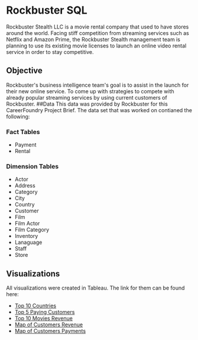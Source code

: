 # Rockbuster SQL
Rockbuster Stealth LLC is a movie rental company that used to have stores around the world. Facing stiff competition from streaming services such as Netflix and Amazon Prime, the Rockbuster Stealth management team is planning to use its existing movie licenses to launch an online video rental service in order to stay competitive.
## Objective
Rockbuster's business intelligence team's goal is to assist in the launch for their new online service. To come up with strategies to compete with already popular streaming services by using current customers of Rockbuster.
##Data
This data was provided by Rockbuster for this CareerFoundry Project Brief. The data set that was worked on contianed the following:
### Fact Tables
- Payment
- Rental
### Dimension Tables
- Actor
- Address
- Category
- City
- Country
- Customer
- Film
- Film Actor
- Film Category
- Inventory
- Lanaguage
- Staff
- Store
## Visualizations
All visualizations were created in Tableau. The link for them can be found here:
- [Top 10 Countries](https://public.tableau.com/shared/HZF75M2MT?:display_count=n&:origin=viz_share_link)
- [Top 5 Paying Customers](https://public.tableau.com/views/Top5PayingCustomers/Top5PayingCustomers?:language=en-US&:display_count=n&:origin=viz_share_link)
- [Top 10 Movies Revenue](https://public.tableau.com/views/Top10MoviesbyReveneue/Top10Movies?:language=en-US&:display_count=n&:origin=viz_share_link)
- [Map of Customers Revenue](https://public.tableau.com/views/Top10CountriesbyRevenue_16992383596580/Top10Countries?:language=en-US&:display_count=n&:origin=viz_share_link)
- [Map of Customers Payments](https://public.tableau.com/views/MapofCustomersandTheirTotalPayments/Sheet1?:language=en-US&:display_count=n&:origin=viz_share_link)

